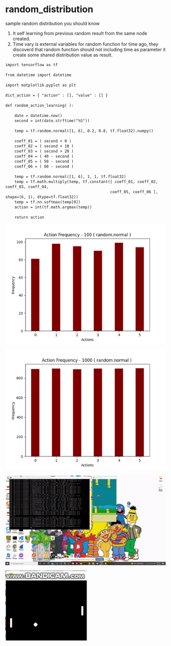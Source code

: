 # random_distribution
sample random distribution you should know

1. It self learning from previous random result from the same node created.
2. Time vary is external variables for random function for time ago, they discoverd that random function should not including time as parameter it create some shared distribution value as result.

```
import tensorflow as tf

from datetime import datetime

import matplotlib.pyplot as plt

dict_action = { "action" : [], "value" : [] }

def random_action_learning( ): 

	date = datetime.now()
	second = int(date.strftime("%S"))
	
	temp = tf.random.normal([1, 6], 0.2, 0.8, tf.float32).numpy()
	
	coeff_01 = ( second + 0 ) 
	coeff_02 = ( second + 10 ) 
	coeff_03 = ( second + 20 ) 
	coeff_04 = ( 40 - second ) 
	coeff_05 = ( 50 - second ) 
	coeff_06 = ( 60 - second ) 
	
	temp = tf.random.normal([1, 6], 1, 1, tf.float32)
	temp = tf.math.multiply(temp, tf.constant([ coeff_01, coeff_02, coeff_03, coeff_04, 
                                              coeff_05, coeff_06 ], shape=(6, 1), dtype=tf.float32))
	temp = tf.nn.softmax(temp[0])
	action = int(tf.math.argmax(temp))

	return action
```

![name-of-you-image](https://github.com/jkaewprateep/random_distribution/blob/main/Figure_1.png)



![name-of-you-image](https://github.com/jkaewprateep/random_distribution/blob/main/Figure_2.png)



![name-of-you-image](https://github.com/jkaewprateep/random_distribution/blob/main/FlappyBird_small.gif)



![name-of-you-image](https://github.com/jkaewprateep/random_distribution/blob/main/Pong%20Game.gif)

